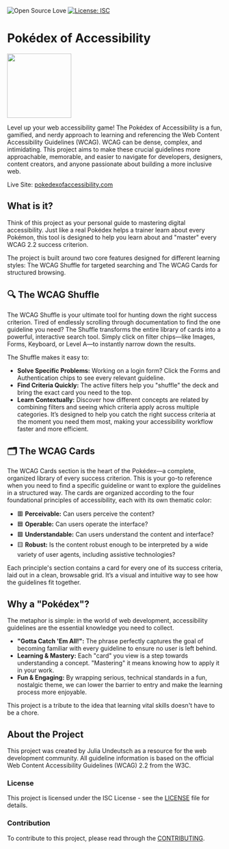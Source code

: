 ![Open Source Love](https://img.shields.io/badge/open%20soure-%F0%9F%92%9F-blueviolet?style=flat-square)
[![License: ISC](https://img.shields.io/badge/License-ISC-green.svg)](https://opensource.org/licenses/ISC)

# Pokédex of Accessibility

<img alt="" src="https://www.pokedexofaccessibility.com/assets/img/logo.png" width="150" height="150" />

Level up your web accessibility game! The Pokédex of Accessibility is a fun, gamified, and nerdy approach to learning and referencing the Web Content Accessibility Guidelines (WCAG).
WCAG can be dense, complex, and intimidating. This project aims to make these crucial guidelines more approachable, memorable, and easier to navigate for developers, designers, content creators, and anyone passionate about building a more inclusive web.

Live Site: [pokedexofaccessibility.com](https://www.pokedexofaccessibility.com/)

## What is it?

Think of this project as your personal guide to mastering digital accessibility. Just like a real Pokédex helps a trainer learn about every Pokémon, this tool is designed to help you learn about and "master" every WCAG 2.2 success criterion.

The project is built around two core features designed for different learning styles: The WCAG Shuffle for targeted searching and The WCAG Cards for structured browsing.

## 🔍 The WCAG Shuffle

The WCAG Shuffle is your ultimate tool for hunting down the right success criterion.
Tired of endlessly scrolling through documentation to find the one guideline you need? The Shuffle transforms the entire library of cards into a powerful, interactive search tool. Simply click on filter chips—like Images, Forms, Keyboard, or Level A—to instantly narrow down the results.

The Shuffle makes it easy to:

- **Solve Specific Problems:** Working on a login form? Click the Forms and Authentication chips to see every relevant guideline.
- **Find Criteria Quickly:** The active filters help you "shuffle" the deck and bring the exact card you need to the top.
- **Learn Contextually:** Discover how different concepts are related by combining filters and seeing which criteria apply across multiple categories.
It’s designed to help you catch the right success criteria at the moment you need them most, making your accessibility workflow faster and more efficient.

## 🗂️ The WCAG Cards

The WCAG Cards section is the heart of the Pokédex—a complete, organized library of every success criterion.
This is your go-to reference when you need to find a specific guideline or want to explore the guidelines in a structured way. The cards are organized according to the four foundational principles of accessibility, each with its own thematic color:

- 🟥 **Perceivable:** Can users perceive the content?
- 🟦 **Operable:** Can users operate the interface?
- 🟩 **Understandable:** Can users understand the content and interface?
- 🟨 **Robust:** Is the content robust enough to be interpreted by a wide variety of user agents, including assistive technologies?

Each principle's section contains a card for every one of its success criteria, laid out in a clean, browsable grid. It’s a visual and intuitive way to see how the guidelines fit together.

## Why a "Pokédex"?

The metaphor is simple: in the world of web development, accessibility guidelines are the essential knowledge you need to collect.

- **"Gotta Catch 'Em All!":** The phrase perfectly captures the goal of becoming familiar with every guideline to ensure no user is left behind.
- **Learning & Mastery:** Each "card" you view is a step towards understanding a concept. "Mastering" it means knowing how to apply it in your work.
- **Fun & Engaging:** By wrapping serious, technical standards in a fun, nostalgic theme, we can lower the barrier to entry and make the learning process more enjoyable.

This project is a tribute to the idea that learning vital skills doesn't have to be a chore.

## About the Project

This project was created by Julia Undeutsch as a resource for the web development community. All guideline information is based on the official Web Content Accessibility Guidelines (WCAG) 2.2 from the W3C.

### License

This project is licensed under the ISC License - see the [LICENSE](https://github.com/YuriDevAT/pokedex-of-accessibility/blob/main/LICENSE.md) file for details.

### Contribution

To contribute to this project, please read through the [CONTRIBUTING](https://github.com/YuriDevAT/pokedex-of-accessibility/blob/main/CONTRIBUTING.md).

